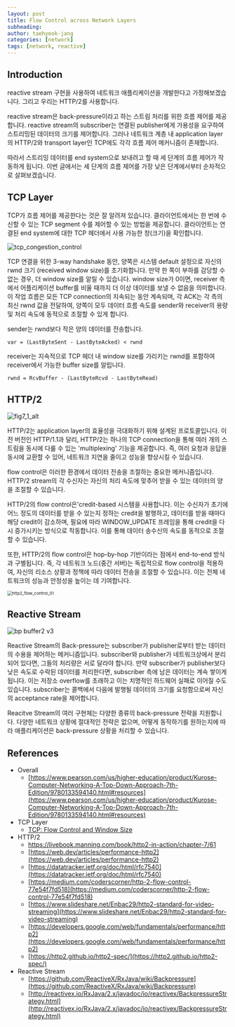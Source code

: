 ```yaml
---
layout: post
title: Flow Control across Network Layers
subheading: 
author: taehyeok-jang
categories: [network]
tags: [network, reactive]
---
```




## Introduction 

reactive stream 구현을 사용하여 네트워크 애플리케이션을 개발한다고 가정해보겠습니다. 그리고 우리는 HTTP/2를 사용합니다. 

reactive stream은 back-pressure이라고 하는 스트림 처리를 위한 흐름 제어를 제공합니다. reactive stream의 subscriber는 연결된 publisher에게 가용성을 요구하여 스트리밍된 데이터의 크기를 제어합니다. 그러나 네트워크 계층 내 application layer의 HTTP/2와 transport layer인 TCP에도 각각 흐름 제어 메커니즘이 존재합니다. 

따라서 스트리밍 데이터를 end system으로 보내려고 할 때 세 단계의 흐름 제어가 작동하게 됩니다. 이번 글에서는 세 단계의 흐름 제어를 가장 낮은 단계에서부터 순차적으로 살펴보겠습니다.



## TCP Layer 

TCP가 흐름 제어를 제공한다는 것은 잘 알려져 있습니다. 클라이언트에서는 한 번에 수신할 수 있는 TCP segment 수를 제어할 수 있는 방법을 제공합니다. 클라이언트는 연결된 end system에 대한 TCP 헤더에서 사용 가능한 창(크기)을 확인합니다.

![tcp_congestion_control](https://github.com/taehyeok-jang/taehyeok-jang.github.io/assets/31732943/a92b360a-2a28-4636-9213-c84b077e37bf)

TCP 연결을 위한 3-way handshake 동안, 양쪽은 시스템 default 설정으로 자신의 rwnd 크기 (received window size)를 초기화합니다. 만약 한 쪽이 부하를 감당할 수 없는 경우, 더 window size를 알릴 수 있습니다. window size가 0이면, receiver 측에서 어플리케이션 buffer를 비울 때까지 더 이상 데이터를 보낼 수 없음을 의미합니다. 이 작업 흐름은 모든 TCP connection의 지속되는 동안 계속되며, 각 ACK는 각 측의 최신 rwnd 값을 전달하여, 양쪽이 모두 데이터 흐름 속도를 sender와 receiver의 용량 및 처리 속도에 동적으로 조절할 수 있게 합니다.

sender는 rwnd보다 작은 양의 데이터를 전송합니다.

```
var = (LastByteSent - LastByteAcked) < rwnd 
```

receiver는 지속적으로 TCP 헤더 내 window size를 가리키는 rwnd를 포함하여 receiver에서 가능한 buffer size를 알립니다. 

```
rwnd = RcvBuffer - (LastByteRcvd - LastByteRead)
```



## HTTP/2

![fig7_1_alt](https://github.com/taehyeok-jang/taehyeok-jang.github.io/assets/31732943/d997c815-2f95-48c0-856f-688e927718cc)


HTTP/2는 application layer의 효율성을 극대화하기 위해 설계된 프로토콜입니다. 이전 버전인 HTTP/1.1과 달리, HTTP/2는 하나의 TCP connection을 통해 여러 개의 스트림을 동시에 다룰 수 있는 'multiplexing' 기능을 제공합니다. 즉, 여러 요청과 응답을 동시에 교환할 수 있어, 네트워크 지연을 줄이고 성능을 향상시킬 수 있습니다.

flow control은 이러한 환경에서 데이터 전송을 조절하는 중요한 메커니즘입니다. HTTP/2 stream의 각 수신자는 자신의 처리 속도에 맞추어 받을 수 있는 데이터의 양을 조절할 수 있습니다. 

HTTP/2의 flow control은'credit-based 시스템을 사용합니다. 이는 수신자가 초기에 어느 정도의 데이터를 받을 수 있는지 정하는 credit을 발행하고, 데이터를 받을 때마다 해당 credit이 감소하며, 필요에 따라 WINDOW_UPDATE 프레임을 통해 credit을 다시 증가시키는 방식으로 작동합니다. 이를 통해 데이터 송수신의 속도를 동적으로 조절할 수 있습니다.

또한, HTTP/2의 flow control은 hop-by-hop 기반이라는 점에서 end-to-end 방식과 구별됩니다. 즉, 각 네트워크 노드(중간 서버)는 독립적으로 flow control을 적용하여, 자신의 리소스 상황과 정책에 따라 데이터 전송을 조절할 수 있습니다. 이는 전체 네트워크의 성능과 안정성을 높이는 데 기여합니다.



<img src="https://github.com/taehyeok-jang/taehyeok-jang.github.io/assets/31732943/43174293-f4ff-49a6-b0da-e7f6eb097e10" alt="http2_flow_control_01" style="zoom:67%;" />





## Reactive Stream

![bp buffer2 v3](https://github.com/taehyeok-jang/taehyeok-jang.github.io/assets/31732943/95bca026-205c-44bf-a79d-2502c1a86386)

Reactive Stream의 Back-pressure는 subscriber가 publisher로부터 받는 데이터의 수용을 제어하는 메커니즘입니다. subscriber와 publisher가 네트워크상에서 분리되어 있다면, 그들의 처리량은 서로 달라야 합니다. 만약 subscriber가 publisher보다 낮은 속도로 수락된 데이터를 처리한다면, subscriber 측에 남은 데이터는 계속 쌓이게 됩니다. 이는 저장소 overflow를 초래하고 이는 치명적인 하드웨어 실패로 이어질 수도 있습니다. subscriber는 콜백에서 다음에 발행될 데이터의 크기를 요청함으로써 자신의 acceptance rate을 제어합니다.

Reacitve Stream의 여러 구현체는 다양한 종류의 back-pressure 전략을 지원합니다. 다양한 네트워크 상황에 절대적인 전략은 없으며, 어떻게 동작하기를 원하는지에 따라 애플리케이션은 back-pressure 상황을 처리할 수 있습니다. 



## References

- Overall
  - [https://www.pearson.com/us/higher-education/product/Kurose-Computer-Networking-A-Top-Down-Approach-7th-Edition/9780133594140.html#resources](https://www.pearson.com/us/higher-education/product/Kurose-Computer-Networking-A-Top-Down-Approach-7th-Edition/9780133594140.html#resources)
- TCP Layer
  - [TCP: Flow Control and Window Size](https://www.youtube.com/watch?app=desktop&v=4l2_BCr-bhw)
- HTTP/2
  - https://livebook.manning.com/book/http2-in-action/chapter-7/61
  - [https://web.dev/articles/performance-http2](https://web.dev/articles/performance-http2)
  - [https://datatracker.ietf.org/doc/html/rfc7540](https://datatracker.ietf.org/doc/html/rfc7540)
  - [https://medium.com/coderscorner/http-2-flow-control-77e54f7fd518](https://medium.com/coderscorner/http-2-flow-control-77e54f7fd518)
  - [https://www.slideshare.net/Enbac29/http2-standard-for-video-streaming](https://www.slideshare.net/Enbac29/http2-standard-for-video-streaming)
  - [https://developers.google.com/web/fundamentals/performance/http2](https://developers.google.com/web/fundamentals/performance/http2)
  - [https://http2.github.io/http2-spec/](https://http2.github.io/http2-spec/)
- Reactive Stream
  - [https://github.com/ReactiveX/RxJava/wiki/Backpressure](https://github.com/ReactiveX/RxJava/wiki/Backpressure)
  - [http://reactivex.io/RxJava/2.x/javadoc/io/reactivex/BackpressureStrategy.html](http://reactivex.io/RxJava/2.x/javadoc/io/reactivex/BackpressureStrategy.html)